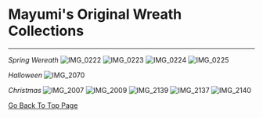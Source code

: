 
# Mayumi's Original Wreath Collections
----------------------------------------
*Spring Wereath*
![IMG_0222](https://user-images.githubusercontent.com/55659971/65596900-dc14fd00-dfd2-11e9-93f7-ff028d7eefd1.jpeg)
![IMG_0223](https://user-images.githubusercontent.com/55659971/65596915-e20ade00-dfd2-11e9-9eef-20cd3ef2ad51.jpeg)
![IMG_0224](https://user-images.githubusercontent.com/55659971/65596921-e7682880-dfd2-11e9-9d92-e08586ca5993.jpeg)
![IMG_0225](https://user-images.githubusercontent.com/55659971/65596927-e9ca8280-dfd2-11e9-8ff7-4806e24f2f6b.jpeg)

*Halloween*
![IMG_2070](https://user-images.githubusercontent.com/55659971/65597678-aa9d3100-dfd4-11e9-89da-ec848e40137a.jpg)

*Christmas*
![IMG_2007](https://user-images.githubusercontent.com/55659971/65597363-f13e5b80-dfd3-11e9-9a70-ac509959b51e.jpg)
![IMG_2009](https://user-images.githubusercontent.com/55659971/65597369-f4394c00-dfd3-11e9-8c5f-7f41d379560e.jpeg)
![IMG_2139](https://user-images.githubusercontent.com/55659971/65597388-01563b00-dfd4-11e9-9125-9ef6acfe42dd.jpeg)
![IMG_2137](https://user-images.githubusercontent.com/55659971/65597405-06b38580-dfd4-11e9-8f83-e60fd3881a20.jpeg)
![IMG_2140](https://user-images.githubusercontent.com/55659971/65597410-0915df80-dfd4-11e9-9383-2ab25d1e5ee1.jpeg)

[Go Back To Top Page](https://github.com/WreathStudioMayumi/WreathStudioMayumi.github.io/blob/master/index.md)
